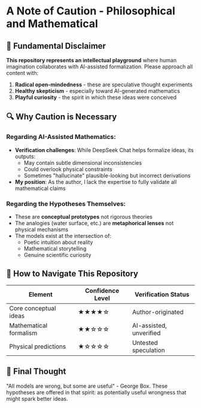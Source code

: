 # A Note of Caution - Philosophical and Mathematical

## 🚩 Fundamental Disclaimer

**This repository represents an intellectual playground** where human imagination collaborates with AI-assisted formalization. Please approach all content with:

1. **Radical open-mindedness** - these are speculative thought experiments
2. **Healthy skepticism** - especially toward AI-generated mathematics
3. **Playful curiosity** - the spirit in which these ideas were conceived

## 🔍 Why Caution is Necessary

### Regarding AI-Assisted Mathematics:
- **Verification challenges**: While DeepSeek Chat helps formalize ideas, its outputs:
  - May contain subtle dimensional inconsistencies
  - Could overlook physical constraints
  - Sometimes "hallucinate" plausible-looking but incorrect derivations
- **My position**: As the author, I lack the expertise to fully validate all mathematical claims

### Regarding the Hypotheses Themselves:
- These are **conceptual prototypes** not rigorous theories
- The analogies (water surface, etc.) are **metaphorical lenses** not physical mechanisms
- The models exist at the intersection of:
  - Poetic intuition about reality
  - Mathematical storytelling
  - Genuine scientific curiosity

## 🧭 How to Navigate This Repository

| Element          | Confidence Level | Verification Status |
|------------------|------------------|---------------------|
| Core conceptual ideas | ★★★★☆  | Author-originated   |
| Mathematical formalism | ★★☆☆☆ | AI-assisted, unverified |
| Physical predictions | ★☆☆☆☆ | Untested speculation |

## 🌌 Final Thought

"All models are wrong, but some are useful" - George Box. These hypotheses are offered in that spirit: as potentially useful wrongness that might spark better ideas.

